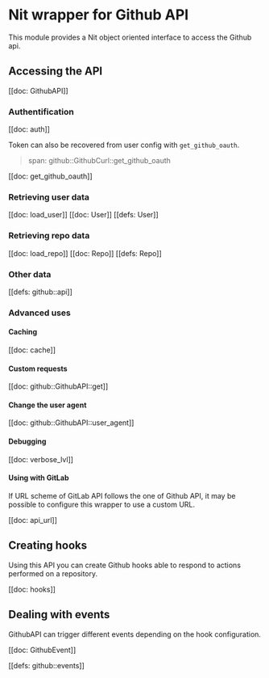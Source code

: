 # Nit wrapper for Github API

This module provides a Nit object oriented interface to access the Github api.

## Accessing the API

[[doc: GithubAPI]]

### Authentification

[[doc: auth]]

Token can also be recovered from user config with `get_github_oauth`.

> span: github::GithubCurl::get_github_oauth

[[doc: get_github_oauth]]

### Retrieving user data

[[doc: load_user]]
[[doc: User]]
[[defs: User]]

### Retrieving repo data

[[doc: load_repo]]
[[doc: Repo]]
[[defs: Repo]]

### Other data

[[defs: github::api]]

### Advanced uses

#### Caching

[[doc: cache]]

#### Custom requests

[[doc: github::GithubAPI::get]]

#### Change the user agent

[[doc: github::GithubAPI::user_agent]]

#### Debugging

[[doc: verbose_lvl]]

#### Using with GitLab

If URL scheme of GitLab API follows the one of Github API, it may be possible to
configure this wrapper to use a custom URL.

[[doc: api_url]]

## Creating hooks

Using this API you can create Github hooks able to respond to actions performed
on a repository.

[[doc: hooks]]

## Dealing with events

GithubAPI can trigger different events depending on the hook configuration.

[[doc: GithubEvent]]

[[defs: github::events]]

